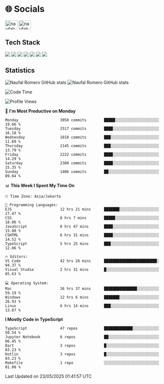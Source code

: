 <h1 align="">🌐 Socials</h1>
<p align="left">
<a href="https://linkedin.com/in/naufal-romero-putra-pratama-9ab816177/" target="blank"><img align="center" src="https://raw.githubusercontent.com/rahuldkjain/github-profile-readme-generator/master/src/images/icons/Social/linked-in-alt.svg" alt="naufalromero" height="30" width="40" /></a>
<a href="https://instagram.com/naufalromero" target="blank"><img align="center" src="https://raw.githubusercontent.com/rahuldkjain/github-profile-readme-generator/master/src/images/icons/Social/instagram.svg" alt="naufalromero" height="30" width="40" /></a>
</p>


<h2 align="">Tech Stack</h2>
<div align="">
  <img src="https://img.shields.io/badge/next.js-000000?style=for-the-badge&logo=nextdotjs&logoColor=white"/>
 <img src="https://img.shields.io/badge/typescript-%23007ACC.svg?style=for-the-badge&logo=typescript&logoColor=white"/>
 <img src="https://img.shields.io/badge/react-%2320232a.svg?style=for-the-badge&logo=react&logoColor=%2361DAFB"/>
 <img src="https://img.shields.io/badge/tailwindcss-%2338B2AC.svg?style=for-the-badge&logo=tailwind-css&logoColor=white"/>
 <img src="https://img.shields.io/badge/Prisma-3982CE?style=for-the-badge&logo=Prisma&logoColor=white"/>
 <img src="https://img.shields.io/badge/javascript-%23323330.svg?style=for-the-badge&logo=javascript&logoColor=%23F7DF1E"/>
 <img src="https://img.shields.io/badge/java-%23ED8B00.svg?style=for-the-badge&logo=openjdk&logoColor=white"/>
</div>


<h2 align="">Statistics</h2>
<div align="">
<img src="https://github-readme-stats-xi-nine-74.vercel.app/api?username=romves&show_icons=true&theme=tokyonight&include_all_commits=true&count_private=true" alt="Naufal Romero GitHub stats"/>
<img src="https://github-readme-stats-xi-nine-74.vercel.app/api/top-langs/?username=romves&theme=tokyonight&hide_border=false&include_all_commits=true&count_private=true&layout=compact" alt="Naufal Romero GitHub stats"/>
</div>

<!--START_SECTION:waka-->
![Code Time](http://img.shields.io/badge/Code%20Time-2%2C451%20hrs%2042%20mins-blue)

![Profile Views](http://img.shields.io/badge/Profile%20Views-0-blue)

📅 **I'm Most Productive on Monday** 

```text
Monday                   3058 commits        █████░░░░░░░░░░░░░░░░░░░░   19.66 % 
Tuesday                  2517 commits        ████░░░░░░░░░░░░░░░░░░░░░   16.18 % 
Wednesday                1818 commits        ███░░░░░░░░░░░░░░░░░░░░░░   11.69 % 
Thursday                 2145 commits        ███░░░░░░░░░░░░░░░░░░░░░░   13.79 % 
Friday                   2222 commits        ████░░░░░░░░░░░░░░░░░░░░░   14.29 % 
Saturday                 2388 commits        ████░░░░░░░░░░░░░░░░░░░░░   15.35 % 
Sunday                   1406 commits        ██░░░░░░░░░░░░░░░░░░░░░░░   09.04 % 
```


📊 **This Week I Spent My Time On** 

```text
🕑︎ Time Zone: Asia/Jakarta

💬 Programming Languages: 
EJS                      12 hrs 21 mins      ███████░░░░░░░░░░░░░░░░░░   27.47 % 
CSS                      8 hrs 7 mins        █████░░░░░░░░░░░░░░░░░░░░   18.06 % 
JavaScript               6 hrs 47 mins       ████░░░░░░░░░░░░░░░░░░░░░   15.08 % 
CSHTML                   6 hrs 31 mins       ████░░░░░░░░░░░░░░░░░░░░░   14.52 % 
TypeScript               5 hrs 25 mins       ███░░░░░░░░░░░░░░░░░░░░░░   12.06 % 

🔥 Editors: 
VS Code                  42 hrs 26 mins      ████████████████████████░   94.37 % 
Visual Studio            2 hrs 31 mins       █░░░░░░░░░░░░░░░░░░░░░░░░   05.63 % 

💻 Operating System: 
Mac                      26 hrs 37 mins      ███████████████░░░░░░░░░░   59.19 % 
Windows                  12 hrs 6 mins       ███████░░░░░░░░░░░░░░░░░░   26.93 % 
Linux                    6 hrs 14 mins       ███░░░░░░░░░░░░░░░░░░░░░░   13.87 % 
```

**I Mostly Code in TypeScript** 

```text
TypeScript               47 repos            █████████████░░░░░░░░░░░░   50.54 % 
Jupyter Notebook         6 repos             ██░░░░░░░░░░░░░░░░░░░░░░░   06.45 % 
Dart                     3 repos             █░░░░░░░░░░░░░░░░░░░░░░░░   03.23 % 
Kotlin                   3 repos             █░░░░░░░░░░░░░░░░░░░░░░░░   03.23 % 
Makefile                 1 repo              ░░░░░░░░░░░░░░░░░░░░░░░░░   01.08 % 
```




 Last Updated on 23/05/2025 01:41:57 UTC
<!--END_SECTION:waka-->
